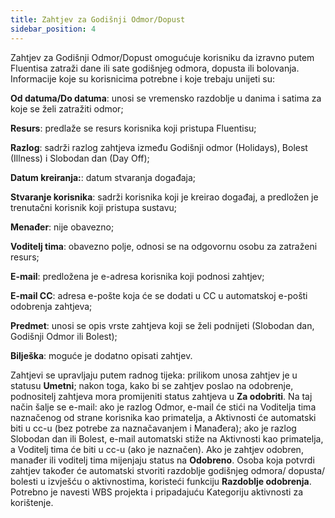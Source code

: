 ```yaml
---
title: Zahtjev za Godišnji Odmor/Dopust
sidebar_position: 4
---
```


Zahtjev za Godišnji Odmor/Dopust omogućuje korisniku da izravno putem Fluentisa zatraži dane ili sate godišnjeg odmora, dopusta ili bolovanja. Informacije koje su korisnicima potrebne i koje trebaju unijeti su:

**Od datuma/Do datuma**: unosi se vremensko razdoblje u danima i satima za koje se želi zatražiti odmor;

**Resurs**: predlaže se resurs korisnika koji pristupa Fluentisu; 

**Razlog**: sadrži razlog zahtjeva između Godišnji odmor (Holidays), Bolest (Illness) i Slobodan dan (Day Off);

**Datum kreiranja:**: datum stvaranja događaja;

**Stvaranje korisnika**: sadrži korisnika koji je kreirao događaj, a predložen je trenutačni korisnik koji pristupa sustavu;

**Menađer**: nije obavezno;

**Voditelj tima**: obavezno polje, odnosi se na odgovornu osobu za zatraženi resurs;

**E-mail**: predložena je e-adresa korisnika koji podnosi zahtjev;

**E-mail CC**: adresa e-pošte koja će se dodati u CC u automatskoj e-pošti odobrenja zahtjeva;

**Predmet**: unosi se opis vrste zahtjeva koji se želi podnijeti (Slobodan dan, Godišnji Odmor ili Bolest);

**Bilješka**: moguće je dodatno opisati zahtjev.

Zahtjevi se upravljaju putem radnog tijeka: prilikom unosa zahtjev je u statusu **Umetni**; nakon toga, kako bi se zahtjev poslao na odobrenje, podnositelj zahtjeva mora promijeniti status zahtjeva u **Za odobriti**. Na taj način šalje se e-mail: ako je razlog Odmor, e-mail će stići na Voditelja tima naznačenog od strane korisnika kao primatelja, a Aktivnosti će automatski biti u cc-u (bez potrebe za naznačavanjem i Manađera); ako je razlog Slobodan dan ili Bolest, e-mail automatski stiže na Aktivnosti kao primatelja, a Voditelj tima će biti u cc-u (ako je naznačen). Ako je zahtjev odobren, manađer ili voditelj tima mijenjaju status na **Odobreno**.
Osoba koja potvrdi zahtjev također će automatski stvoriti razdoblje godišnjeg odmora/ dopusta/ bolesti u izvješću o aktivnostima, koristeći funkciju **Razdoblje odobrenja**. Potrebno je navesti WBS projekta i pripadajuću Kategoriju aktivnosti za korištenje.


